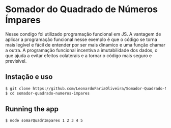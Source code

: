 # Somador do Quadrado de Números Ímpares

Nesse condigo foi utilizado programação funcional em JS. A vantagem de aplicar a programação funcional nesse exemplo é que o código se torna mais legível 
e fácil de entender por ser mais dinamico e uma função chamar a outra. A programação funcional incentiva a imutabilidade dos dados, 
o que ajuda a evitar efeitos colaterais e a tornar o código mais seguro e previsível.

## Instação e uso

```bash
$ git clone https://github.com/LeonardoFariaOliveira/Somador-Quadrado-Numeros-Impares
$ cd somador-quadrado-numeros-impares
```

## Running the app

```bash
$ node somarQuadrImpares 1 2 3 4 5
```

